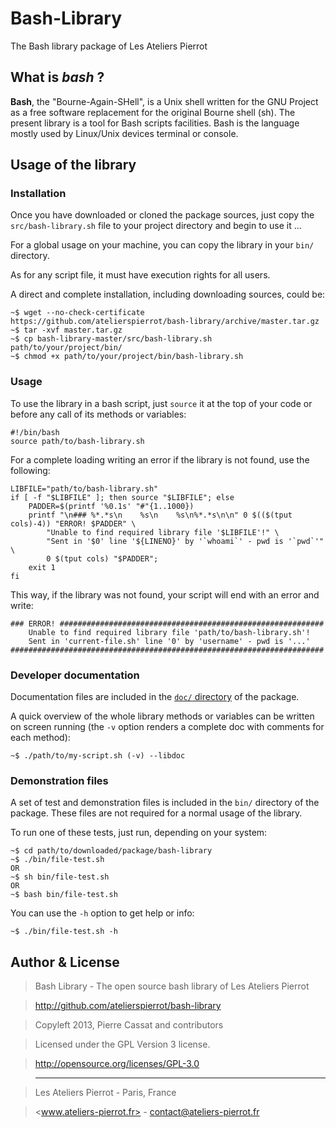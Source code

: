 Bash-Library
============

The Bash library package of Les Ateliers Pierrot


## What is *bash* ?

**Bash**, the "Bourne-Again-SHell", is a Unix shell written for the GNU Project as a free
software replacement for the original Bourne shell (sh). The present library is a tool for
Bash scripts facilities. Bash is the language mostly used by Linux/Unix devices terminal or
console.


## Usage of the library

### Installation

Once you have downloaded or cloned the package sources, just copy the `src/bash-library.sh`
file to your project directory and begin to use it ...

For a global usage on your machine, you can copy the library in your `bin/` directory.

As for any script file, it must have execution rights for all users.

A direct and complete installation, including downloading sources, could be:

    ~$ wget --no-check-certificate https://github.com/atelierspierrot/bash-library/archive/master.tar.gz
    ~$ tar -xvf master.tar.gz
    ~$ cp bash-library-master/src/bash-library.sh path/to/your/project/bin/
    ~$ chmod +x path/to/your/project/bin/bash-library.sh

### Usage

To use the library in a bash script, just `source` it at the top of your code or before any
call of its methods or variables:

    #!/bin/bash
    source path/to/bash-library.sh

For a complete loading writing an error if the library is not found, use the following:

    LIBFILE="path/to/bash-library.sh"
    if [ -f "$LIBFILE" ]; then source "$LIBFILE"; else
        PADDER=$(printf '%0.1s' "#"{1..1000})
        printf "\n### %*.*s\n    %s\n    %s\n%*.*s\n\n" 0 $(($(tput cols)-4)) "ERROR! $PADDER" \
            "Unable to find required library file '$LIBFILE'!" \
            "Sent in '$0' line '${LINENO}' by '`whoami`' - pwd is '`pwd`'" \
            0 $(tput cols) "$PADDER";
        exit 1
    fi

This way, if the library was not found, your script will end with an error and write:

    ### ERROR! ###########################################################
        Unable to find required library file 'path/to/bash-library.sh'!
        Sent in 'current-file.sh' line '0' by 'username' - pwd is '...'
    ######################################################################

### Developer documentation

Documentation files are included in the [`doc/` directory](doc) of the package.

A quick overview of the whole library methods or variables can be written on screen running
(the `-v` option renders a complete doc with comments for each method):

    ~$ ./path/to/my-script.sh (-v) --libdoc


### Demonstration files

A set of test and demonstration files is included in the `bin/` directory of the package.
These files are not required for a normal usage of the library.

To run one of these tests, just run, depending on your system:

    ~$ cd path/to/downloaded/package/bash-library
    ~$ ./bin/file-test.sh
    OR
    ~$ sh bin/file-test.sh
    OR
    ~$ bash bin/file-test.sh

You can use the `-h` option to get help or info:

    ~$ ./bin/file-test.sh -h


## Author & License

>    Bash Library - The open source bash library of Les Ateliers Pierrot

>    http://github.com/atelierspierrot/bash-library

>    Copyleft 2013, Pierre Cassat and contributors

>    Licensed under the GPL Version 3 license.

>    http://opensource.org/licenses/GPL-3.0

>    ----

>    Les Ateliers Pierrot - Paris, France

>    <www.ateliers-pierrot.fr> - <contact@ateliers-pierrot.fr>
